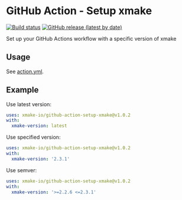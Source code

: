# GitHub Action - Setup xmake
[![Build status](https://github.com/xmake-io/github-action-setup-xmake/workflows/test/badge.svg)](https://github.com/xmake-io/github-action-setup-xmake/actions)
[![GitHub release (latest by date)](https://img.shields.io/github/v/release/xmake-io/github-action-setup-xmake)](https://github.com/marketplace/actions/setup-xmake)

Set up your GitHub Actions workflow with a specific version of xmake

## Usage

See [action.yml](./action.yml).

## Example

Use latest version:

```yml
uses: xmake-io/github-action-setup-xmake@v1.0.2
with:
  xmake-version: latest
```

Use specified version:

```yml
uses: xmake-io/github-action-setup-xmake@v1.0.2
with:
  xmake-version: '2.3.1'
```

Use semver:

```yml
uses: xmake-io/github-action-setup-xmake@v1.0.2
with:
  xmake-version: '>=2.2.6 <=2.3.1'
```
